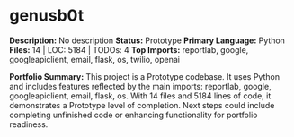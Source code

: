 # genusb0t

**Description:** No description
**Status:** Prototype
**Primary Language:** Python
**Files:** 14 | LOC: 5184 | TODOs: 4
**Top Imports:** reportlab, google, googleapiclient, email, flask, os, twilio, openai

**Portfolio Summary:**
This project is a Prototype codebase. It uses Python and includes features reflected by the main imports: reportlab, google, googleapiclient, email, flask, os.
With 14 files and 5184 lines of code, it demonstrates a Prototype level of completion.
Next steps could include completing unfinished code or enhancing functionality for portfolio readiness.